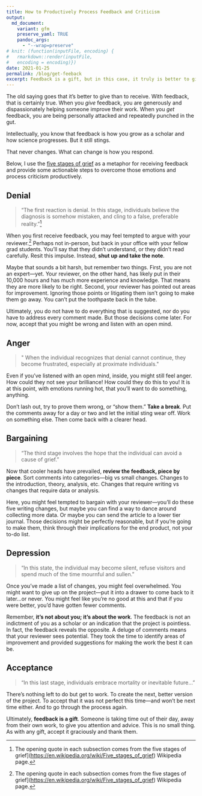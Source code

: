 ```yaml
---
title: How to Productively Process Feedback and Criticism
output:
  md_document:
    variant: gfm
    preserve_yaml: TRUE
    pandoc_args: 
      - "--wrap=preserve"
# knit: (function(inputFile, encoding) {
#   rmarkdown::render(inputFile, 
#   encoding = encoding)})
date: 2021-01-25
permalink: /blog/get-feeback
excerpt: Feedback is a gift, but in this case, it truly is better to give than to receive. I discuss some strategies for dealing with the initial sting and making the most of constructive criticism.
---
```


The old saying goes that it’s better to give than to receive. With feedback, that is certainly true. When you *give* feedback, you are generously and dispassionately helping someone improve their work. When you *get* feedback, you are being personally attacked and repeatedly punched in the gut.

<!-- The process is a lot like Charlie Brown and the football. You send work out into the world—work you've poured your heart into—each time hoping for the best. You want your advisor to tell you it's great and that no changes are needed. Instead, you get buried in a mountain of constructive criticism that will take days, if not weeks, to address. -->

Intellectually, you know that feedback is how you grow as a scholar and how science progresses. But it still stings.

That never changes. What can change is how you respond.

Below, I use the [five stages of grief](https://en.wikipedia.org/wiki/Five_stages_of_grief) as a metaphor for receiving feedback and provide some actionable steps to overcome those emotions and process criticism productively.

Denial
------

> “The first reaction is denial. In this stage, individuals believe the diagnosis is somehow mistaken, and cling to a false, preferable reality.”[^1]

[^1]: The opening quote in each subsection comes from the five stages of grief\](<a href="https://en.wikipedia.org/wiki/Five_stages_of_grief" class="uri">https://en.wikipedia.org/wiki/Five_stages_of_grief</a>) Wikipedia page.

When you first receive feedback, you may feel tempted to argue with your reviewer.[^1] Perhaps not in-person, but back in your office with your fellow grad students. You’ll say that they didn’t understand, or they didn’t read carefully. Resit this impulse. Instead, **shut up and take the note**.

[^1]: I use reviewer here in the general sense to mean anyone providing feedback on your work. That could be an advisor, a course instructor, or an actual anonymous reviewer.

Maybe that sounds a bit harsh, but remember two things. First, you are not an expert—yet. Your reviewer, on the other hand, has likely put in their 10,000 hours and has much more experience and knowledge. That means they are more likely to be right. Second, your reviewer has pointed out areas for improvement. Ignoring those points or litigating them isn’t going to make them go away. You can’t put the toothpaste back in the tube.

Ultimately, you do not have to do everything that is suggested, nor do you have to address every comment made. But those decisions come later. For now, accept that you might be wrong and listen with an open mind.

Anger
-----

> " When the individual recognizes that denial cannot continue, they become frustrated, especially at proximate individuals."

Even if you’ve listened with an open mind, inside, you might still feel anger. How could they not see your brilliance! How could they do this to you! It is at this point, with emotions running hot, that you’ll want to do something, anything.

Don’t lash out, try to prove them wrong, or “show them.” **Take a break**. Put the comments away for a day or two and let the initial sting wear off. Work on something else. Then come back with a clearer head.

Bargaining
----------

> “The third stage involves the hope that the individual can avoid a cause of grief.”

Now that cooler heads have prevailed, **review the feedback, piece by piece**. Sort comments into categories—big vs small changes. Changes to the introduction, theory, analysis, etc. Changes that require writing vs changes that require data or analysis.

Here, you might feel tempted to bargain with your reviewer—you’ll do these five writing changes, but maybe you can find a way to dance around collecting more data. Or maybe you can send the article to a lower tier journal. Those decisions might be perfectly reasonable, but if you’re going to make them, think through their implications for the end product, not your to-do list.

Depression
----------

> “In this state, the individual may become silent, refuse visitors and spend much of the time mournful and sullen.”

Once you’ve made a list of changes, you might feel overwhelmed. You might want to give up on the project—put it into a drawer to come back to it later…or never. You might feel like you’re no good at this and that if you were better, you’d have gotten fewer comments.

Remember, **it’s not about you; it’s about the work**. The feedback is not an indictment of you as a scholar or an indication that the project is pointless. In fact, the feedback reveals the opposite. A deluge of comments means that your reviewer sees potential. They took the time to identify areas of improvement and provided suggestions for making the work the best it can be.

Acceptance
----------

> “In this last stage, individuals embrace mortality or inevitable future…”

There’s nothing left to do but get to work. To create the next, better version of the project. To accept that it was not perfect this time—and won’t be next time either. And to go through the process again.

Ultimately, **feedback is a gift**. Someone is taking time out of their day, away from their own work, to give you attention and advice. This is no small thing. As with any gift, accept it graciously and thank them.
